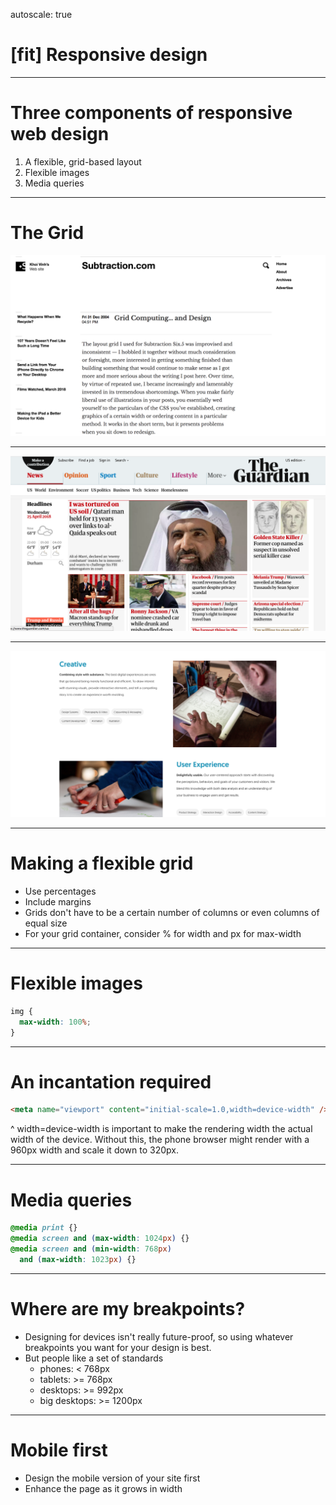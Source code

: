 autoscale: true

# [fit] Responsive design

---

# Three components of responsive web design

1. A flexible, grid-based layout
2. Flexible images
3. Media queries

---

# The Grid

![inline](grid-subtraction.png)

---

![](grid1.png)

---

![](grid3.png)

---

# Making a flexible grid

* Use percentages
* Include margins
* Grids don't have to be a certain number of columns or even columns of equal size
* For your grid container, consider % for width and px for max-width

---

# Flexible images

```css
img {
  max-width: 100%;
}
```

---

# An incantation required

```html
<meta name="viewport" content="initial-scale=1.0,width=device-width" />
```

^ width=device-width is important to make the rendering width the actual width of the device. Without this, the phone browser might render with a 960px width and scale it down to 320px.

---

# Media queries

```css
@media print {}
@media screen and (max-width: 1024px) {}
@media screen and (min-width: 768px) 
  and (max-width: 1023px) {}
```

---

# Where are my breakpoints?

* Designing for devices isn't really future-proof, so using whatever breakpoints you want for your design is best.
* But people like a set of standards
  * phones: < 768px
  * tablets: >= 768px 
  * desktops: >= 992px
  * big desktops: >= 1200px

---

# Mobile first

* Design the mobile version of your site first
* Enhance the page as it grows in width

